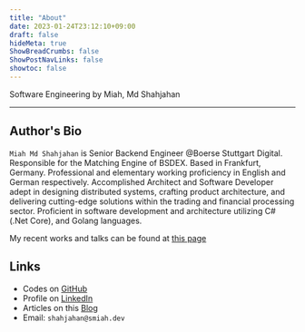 ```yaml
---
title: "About"
date: 2023-01-24T23:12:10+09:00
draft: false
hideMeta: true
ShowBreadCrumbs: false
ShowPostNavLinks: false
showtoc: false
---
```


Software Engineering by Miah, Md Shahjahan

---
## Author's Bio

`Miah Md Shahjahan` is Senior Backend Engineer @Boerse Stuttgart Digital. Responsible for the Matching Engine of BSDEX. Based in Frankfurt, Germany. Professional and elementary working proficiency in English and German respectively. Accomplished Architect and Software Developer adept in designing distributed systems, crafting product architecture, and delivering cutting-edge solutions within the trading and financial processing sector. Proficient in software development and architecture utilizing C# (.Net Core), and Golang languages.

My recent works and talks can be found at [this page](/works)

## Links

- Codes on [GitHub](https://github.com/mdshahjahanmiah)
- Profile on [LinkedIn](https://www.linkedin.com/in/hasan-shahjahan/)
- Articles on this [Blog](/posts)
- Email: `shahjahan@smiah.dev`